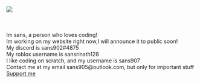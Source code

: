 <img src="https://readme-typing-svg.herokuapp.com?vCenter=true&lines=Hello!+I+am+Sans!;HTML+Coder;JavaScript+Coder!">
<br/>
<br/>
<br/>
<br/>
Im sans, a person who loves coding! 
<br/>
Im working on my website right now,I will announce it to public soon! 
<br/>
My discord is sans902#4875
<br/>
My roblox username is sansrinath128
<br/>
I like coding on scratch, and my username is sans907
<br/>
Contact me at my email sans905@outlook.com, but only for important stuff
<br/>
<a href="https://www.buymeacoffee.com/sans905"<p>Support me</p>
